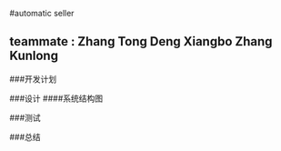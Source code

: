 #automatic seller
## teammate : Zhang Tong Deng Xiangbo Zhang Kunlong

###开发计划

###设计
####系统结构图

###测试

###总结